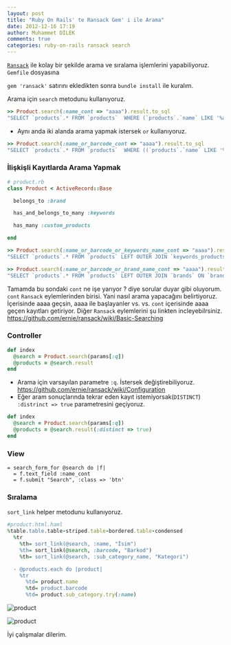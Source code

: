```yaml
---
layout: post
title: "Ruby On Rails' te Ransack Gem' i ile Arama"
date: 2012-12-16 17:19
author: Muhammet DİLEK
comments: true
categories: ruby-on-rails ransack search
---
```

[`Ransack`](https://github.com/ernie/ransack/) ile kolay bir şekilde arama ve sıralama işlemlerini yapabiliyoruz. `Gemfile` dosyasına

`gem 'ransack'` satırını ekledikten sonra `bundle install` ile kuralım.

Arama için `search` metodunu kullanıyoruz.

```ruby
>> Product.search(:name_cont => "aaaa").result.to_sql
"SELECT `products`.* FROM `products`  WHERE (`products`.`name` LIKE '%aaaa%')"
```

* Aynı anda iki alanda arama yapmak istersek `or` kullanıyoruz.

```ruby
>> Product.search(:name_or_barcode_cont => "aaaa").result.to_sql
"SELECT `products`.* FROM `products`  WHERE ((`products`.`name` LIKE '%aaaa%' OR `products`.`barcode` LIKE '%aaaa%'))"
```
<!-- more -->

### İlişkişli Kayıtlarda Arama Yapmak

```ruby
# product.rb
class Product < ActiveRecord::Base  

  belongs_to :brand

  has_and_belongs_to_many :keywords

  has_many :custom_products

end
```

```ruby
>> Product.search(:name_or_barcode_or_keywords_name_cont => "aaaa").result.to_sql
"SELECT `products`.* FROM `products` LEFT OUTER JOIN `keywords_products` ON `keywords_products`.`product_id` = `products`.`id` LEFT OUTER JOIN `keywords` ON `keywords`.`id` = `keywords_products`.`keyword_id` WHERE (((`products`.`name` LIKE '%aaaa%' OR `products`.`barcode` LIKE '%aaaa%') OR `keywords`.`name` LIKE '%aaaa%'))"
```

```ruby
>> Product.search(:name_or_barcode_or_brand_name_cont => "aaaa").result.to_sql
"SELECT `products`.* FROM `products` LEFT OUTER JOIN `brands` ON `brands`.`id` = `products`.`brand_id` WHERE (((`products`.`name` LIKE '%aaaa%' OR `products`.`barcode` LIKE '%aaaa%') OR `brands`.`name` LIKE '%aaaa%'))"
```

Tamamda bu sondaki `cont` ne işe yarıyor ? diye sorular duyar gibi oluyorum. `cont` `Ransack` eylemlerinden birisi. Yani nasıl arama yapacağını belirtiyoruz. İçerisinde aaaa geçsin, aaaa ile başlayanler vs. vs. `cont` içerisinde aaaa geçen kayıtları getiriyor. Diğer `Ransack` eylemlerini şu linkten incleyebilrsiniz. https://github.com/ernie/ransack/wiki/Basic-Searching

### Controller
```ruby
def index
  @search = Product.search(params[:q])
  @products = @search.result
end
```
* Arama için varsayılan parametre `:q`. İstersek değiştirebiliyoruz. https://github.com/ernie/ransack/wiki/Configuration
* Eğer aram sonuçlarında tekrar eden kayıt istemiyorsak(`DISTINCT`) `:distrinct => true` parametresini geçiyoruz.

``` ruby
def index
  @search = Product.search(params[:q])
  @products = @search.result(:distinct => true)
end
```

### View

```haml
= search_form_for @search do |f|
  = f.text_field :name_cont
  = f.submit "Search", :class => 'btn'
```

### Sıralama
`sort_link` helper metodunu kullanıyoruz.

```ruby
#product.html.haml
%table.table.table-striped.table-bordered.table-condensed
  %tr
    %th= sort_link(@search, :name, "İsim")
    %th= sort_link(@search, :barcode, "Barkod")
    %th= sort_link(@search, :sub_category_name, "Kategori")

  - @products.each do |product|
    %tr
      %td= product.name
      %td= product.barcode
      %td= product.sub_category.try(:name)
```

![product](https://dl.dropbox.com/u/44821222/Screen%20Shot%202012-12-16%20at%206.01.31%20PM.png)

![product](https://dl.dropbox.com/u/44821222/Screen%20Shot%202012-12-16%20at%206.01.49%20PM.png)

İyi çalışmalar dilerim.
